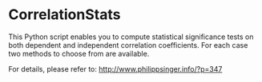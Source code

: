 CorrelationStats
================

This Python script enables you to compute statistical significance tests
on both dependent and independent correlation coefficients. For each case two methods to choose from
are available.

For details, please refer to: http://www.philippsinger.info/?p=347
